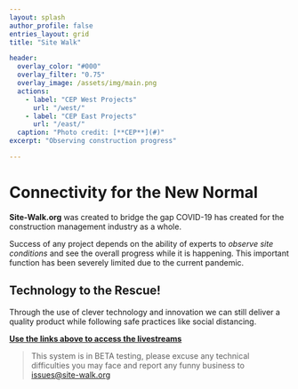 ```yaml
---
layout: splash
author_profile: false
entries_layout: grid
title: "Site Walk"

header:
  overlay_color: "#000"
  overlay_filter: "0.75"
  overlay_image: /assets/img/main.png
  actions:
    - label: "CEP West Projects"
      url: "/west/"
    - label: "CEP East Projects"
      url: "/east/"
  caption: "Photo credit: [**CEP**](#)"
excerpt: "Observing construction progress"

---
```



# Connectivity for the New Normal

**Site-Walk.org** was created to bridge the gap COVID-19 has created for the construction management industry as a whole. 

Success of any project depends on the ability of experts to *observe site conditions* and see the overall progress while it is happening. This important function has been severely limited due to the current pandemic.

## Technology to the Rescue!

Through the use of clever technology and innovation we can still deliver a quality product while following safe practices like social distancing. 

**<ins> Use the links above to access the livestreams </ins>**

> This system is in BETA testing, please excuse any technical difficulties you may face and report any funny business to [issues@site-walk.org](mailto:issues@site-walk.org)




